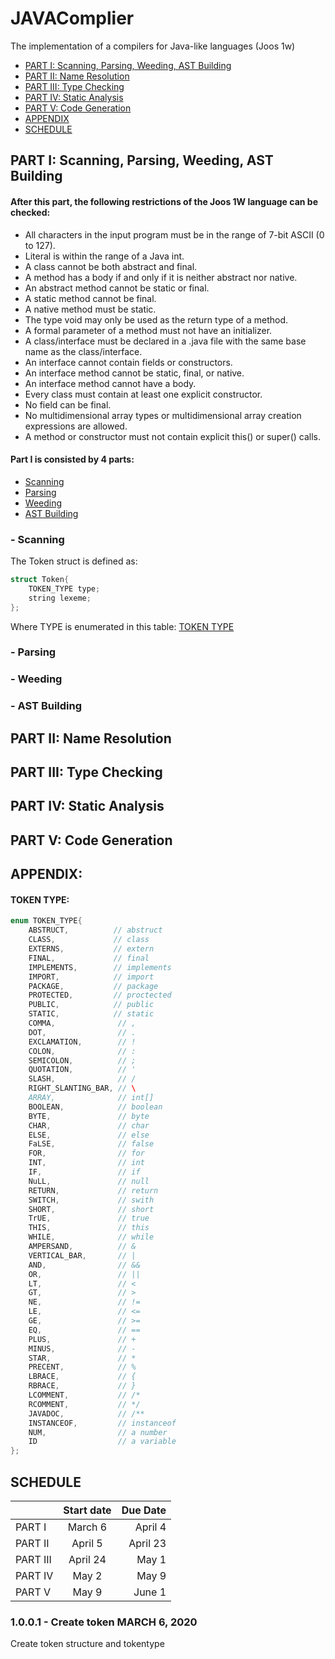 # JAVAComplier
The implementation of a compilers for Java-like languages (Joos 1w)
* [PART I: Scanning, Parsing, Weeding, AST Building ](https://github.com/bochendong/JAVAComplier#part-i-scanning-parsing-weeding-ast-building)
* [PART II: Name Resolution](https://github.com/bochendong/JAVAComplier#part-ii-name-resolution)
* [PART III: Type Checking](https://github.com/bochendong/JAVAComplier#part-iii-type-checking)
* [PART IV: Static Analysis](https://github.com/bochendong/JAVAComplier#part-iv-static-analysis)
* [PART V: Code Generation](https://github.com/bochendong/JAVAComplier#part-v-code-generation)
* [APPENDIX](https://github.com/bochendong/JAVAComplier#appendix)
* [SCHEDULE](https://github.com/bochendong/JAVAComplier#schedule)
## PART I: Scanning, Parsing, Weeding, AST Building 

#### After this part, the following restrictions of the Joos 1W language can be checked:
* All characters in the input program must be in the range of 7-bit ASCII (0 to 127).
* Literal is within the range of a Java int.
* A class cannot be both abstract and final.
* A method has a body if and only if it is neither abstract nor native.
* An abstract method cannot be static or final.
* A static method cannot be final.
* A native method must be static.
* The type void may only be used as the return type of a method.
* A formal parameter of a method must not have an initializer.
* A class/interface must be declared in a .java file with the same base name as the class/interface.
* An interface cannot contain fields or constructors.
* An interface method cannot be static, final, or native.
* An interface method cannot have a body.
* Every class must contain at least one explicit constructor.
* No field can be final.
* No multidimensional array types or multidimensional array creation expressions are allowed.
* A method or constructor must not contain explicit this() or super() calls.

#### Part I is consisted by 4 parts:
* [Scanning](https://github.com/bochendong/JAVAComplier#--scanning)
* [Parsing](https://github.com/bochendong/JAVAComplier#--parsing)
* [Weeding](https://github.com/bochendong/JAVAComplier#--weeding)
* [AST Building](https://github.com/bochendong/JAVAComplier#--ast-building)

### - Scanning
The Token struct is defined as:
```cpp
struct Token{
    TOKEN_TYPE type;
    string lexeme;
};
```
Where TYPE is enumerated in this table:
[TOKEN TYPE](https://github.com/bochendong/JAVAComplier/blob/master/README.md#token-type)

### - Parsing

### - Weeding

### - AST Building

## PART II: Name Resolution

## PART III: Type Checking

## PART IV: Static Analysis

## PART V: Code Generation 

## APPENDIX:
#### TOKEN TYPE:
```cpp
enum TOKEN_TYPE{
    ABSTRUCT,          // abstruct
    CLASS,             // class
    EXTERNS,           // extern
    FINAL,             // final
    IMPLEMENTS,        // implements
    IMPORT,            // import
    PACKAGE,           // package
    PROTECTED,         // proctected
    PUBLIC,            // public
    STATIC,            // static
    COMMA,              // ,
    DOT,                // .
    EXCLAMATION,        // !
    COLON,              // :
    SEMICOLON,          // ;  
    QUOTATION,          // '
    SLASH,              // /
    RIGHT_SLANTING_BAR, // \
    ARRAY,              // int[]
    BOOLEAN,            // boolean
    BYTE,               // byte
    CHAR,               // char
    ELSE,               // else
    FaLSE,              // false
    FOR,                // for
    INT,                // int
    IF,                 // if
    NuLL,               // null
    RETURN,             // return
    SWITCH,             // swith
    SHORT,              // short
    TrUE,               // true
    THIS,               // this
    WHILE,              // while
    AMPERSAND,          // &
    VERTICAL_BAR,       // |
    AND,                // &&
    OR,                 // ||
    LT,                 // <
    GT,                 // >
    NE,                 // !=
    LE,                 // <=
    GE,                 // >=
    EQ,                 // ==
    PLUS,               // +
    MINUS,              // -
    STAR,               // *
    PRECENT,            // %
    LBRACE,             // {
    RBRACE,             // }
    LCOMMENT,           // /*
    RCOMMENT,           // */
    JAVADOC,            // /**
    INSTANCEOF,         // instanceof
    NUM,                // a number
    ID                  // a variable
};
```
## SCHEDULE
|                | Start date      | Due Date       |
| :------------- | :-------------: | -------------: |
| PART I         | March 6         | April 4        |
| PART II        | April 5         | April 23       |
| PART III       | April 24        | May 1          |
| PART IV        | May 2           | May 9          |
| PART V         | May 9           | June 1         |

### 1.0.0.1 - Create token MARCH 6, 2020
Create token structure and tokentype

